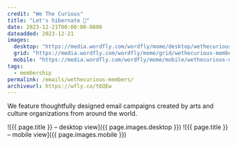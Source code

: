 ```yaml
---
credit: "We The Curious"
title: "Let's hibernate 🛌"
date: 2023-12-21T00:00:00-0800
dateadded: 2023-12-21
images:
  desktop: "https://media.wordfly.com/wordfly/mome/desktop/wethecurious-members.jpg"
  grid: "https://media.wordfly.com/wordfly/mome/grid/wethecurious-members.jpg"
  mobile: "https://media.wordfly.com/wordfly/mome/mobile/wethecurious-members.jpg"
tags:
  - membership
permalink: /emails/wethecurious-members/
archiveurl: https://wfly.co/t6QEw
---
```

We feature thoughtfully designed email campaigns created by arts and culture organizations from around the world.

![{{ page.title }} – desktop view]({{ page.images.desktop }})
![{{ page.title }} – mobile view]({{ page.images.mobile }})
